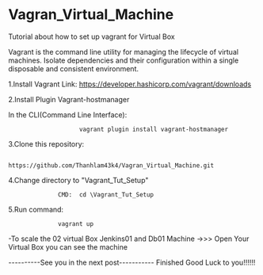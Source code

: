 # Vagran_Virtual_Machine
Tutorial about how to set up vagrant for Virtual Box 

Vagrant is the command line utility for managing the lifecycle of virtual machines. Isolate dependencies and their configuration within a single disposable and consistent environment.

1.Install Vagrant
Link: https://developer.hashicorp.com/vagrant/downloads

2.Install Plugin Vagrant-hostmanager

In the CLI(Command Line Interface):

                        vagrant plugin install vagrant-hostmanager

3.Clone this repository:

                  https://github.com/Thanhlam43k4/Vagran_Virtual_Machine.git
              
4.Change directory to "Vagrant_Tut_Setup"

                  CMD:  cd \Vagrant_Tut_Setup

5.Run command:

                  vagrant up 
-To scale the 02 virtual Box Jenkins01 and Db01 Machine
->>> Open Your Virtual Box you can see the machine

----------See you in the next post-----------
Finished
Good Luck to you!!!!!!
        
